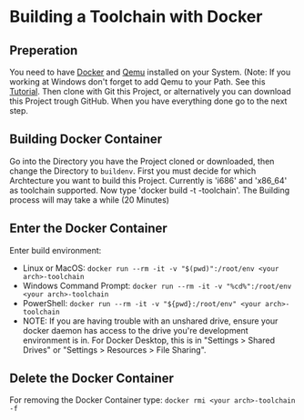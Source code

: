 # Building a Toolchain with Docker

## Preperation

You need to have [Docker](https://www.docker.com/products/docker-desktop/) and [Qemu](https://www.qemu.org/download/) installed on your System. (Note: If you working at Windows don't forget to add Qemu to your Path. See this [Tutorial]([https://www.youtube.com/watch?v=al1cnTjeayk](https://www.youtube.com/watch?v=SHMUMeEzSS0)). Then clone with Git this Project, or alternatively you can download this Project trough GitHub. When you have everything done go to the next step.

## Building Docker Container

Go into the Directory you have the Project cloned or downloaded, then change the Directory to `buildenv`. First you must decide for which Archtecture you want to build this Project. Currently is 'i686' and 'x86_64' as toolchain supported. Now type 'docker build <your arch> -t <your arch>-toolchain'. The Building process will may take a while (20 Minutes)
  
## Enter the Docker Container

 Enter build environment:
 - Linux or MacOS: `docker run --rm -it -v "$(pwd)":/root/env <your arch>-toolchain`
 - Windows Command Prompt: `docker run --rm -it -v "%cd%":/root/env <your arch>-toolchain`
 - PowerShell: `docker run --rm -it -v "${pwd}:/root/env" <your arch>-toolchain`
 - NOTE: If you are having trouble with an unshared drive, ensure your docker daemon has access to the drive you're development environment is in. For Docker Desktop, this is in "Settings > Shared Drives" or "Settings > Resources > File Sharing".

## Delete the Docker Container
  
For removing the Docker Container type: `docker rmi <your arch>-toolchain -f`
